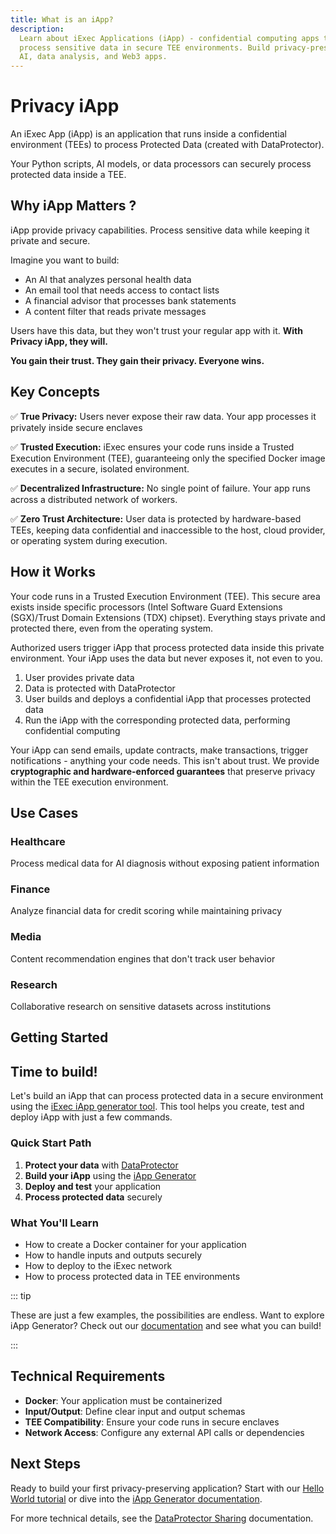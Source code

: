 ```yaml
---
title: What is an iApp?
description:
  Learn about iExec Applications (iApp) - confidential computing apps that
  process sensitive data in secure TEE environments. Build privacy-preserving
  AI, data analysis, and Web3 apps.
---
```


<script setup>
import Banner from '../../components/Banner.vue'
import CardWithBorder from '@/components/CardWithBorder.vue';
import CardGrid from '@/components/CardGrid.vue';
import CardWithoutBorder from '@/components/CardWithoutBorder.vue';
</script>

# Privacy iApp

An iExec App (iApp) is an application that runs inside a confidential
environment (TEEs) to process Protected Data (created with DataProtector).

Your Python scripts, AI models, or data processors can securely process
protected data inside a TEE.

## Why iApp Matters ?

iApp provide privacy capabilities. Process sensitive data while keeping it
private and secure.

Imagine you want to build:

<CardWithoutBorder>

- An AI that analyzes personal health data
- An email tool that needs access to contact lists
- A financial advisor that processes bank statements
- A content filter that reads private messages

</CardWithoutBorder>

Users have this data, but they won't trust your regular app with it. **With
Privacy iApp, they will.**

**You gain their trust. They gain their privacy. Everyone wins.**

## Key Concepts

<CardWithBorder>
  
  ✅ **True Privacy:** Users never expose their raw data. Your app processes it privately inside secure enclaves

✅ **Trusted Execution:** iExec ensures your code runs inside a Trusted
Execution Environment (TEE), guaranteeing only the specified Docker image
executes in a secure, isolated environment.

✅ **Decentralized Infrastructure:** No single point of failure. Your app runs
across a distributed network of workers.

✅ **Zero Trust Architecture:** User data is protected by hardware-based TEEs,
keeping data confidential and inaccessible to the host, cloud provider, or
operating system during execution.

</CardWithBorder>

## How it Works

Your code runs in a Trusted Execution Environment (TEE). This secure area exists
inside specific processors (Intel Software Guard Extensions (SGX)/Trust Domain
Extensions (TDX) chipset). Everything stays private and protected there, even
from the operating system.

Authorized users trigger iApp that process protected data inside this private
environment. Your iApp uses the data but never exposes it, not even to you.

<CardWithBorder>

1. User provides private data
2. Data is protected with DataProtector
3. User builds and deploys a confidential iApp that processes protected data
4. Run the iApp with the corresponding protected data, performing confidential
   computing

</CardWithBorder>

Your iApp can send emails, update contracts, make transactions, trigger
notifications - anything your code needs. This isn't about trust. We provide
**cryptographic and hardware-enforced guarantees** that preserve privacy within
the TEE execution environment.

## Use Cases

<CardGrid>
  <CardWithoutBorder>
  
   ### Healthcare

Process medical data for AI diagnosis without exposing patient information

  </CardWithoutBorder>

  <CardWithoutBorder>

### Finance

Analyze financial data for credit scoring while maintaining privacy

  </CardWithoutBorder>

  <CardWithoutBorder>

### Media

Content recommendation engines that don't track user behavior
</CardWithoutBorder>

  <CardWithoutBorder>

### Research

Collaborative research on sensitive datasets across institutions
</CardWithoutBorder>

</CardGrid>

## Getting Started

<Banner>

## Time to build!

Let's build an iApp that can process protected data in a secure environment
using the [iExec iApp generator tool](/references/iapp-generator). This tool
helps you create, test and deploy iApp with just a few commands.

</Banner>

### Quick Start Path

1. **Protect your data** with [DataProtector](/references/dataProtector)
2. **Build your iApp** using the [iApp Generator](/references/iapp-generator)
3. **Deploy and test** your application
4. **Process protected data** securely

### What You'll Learn

- How to create a Docker container for your application
- How to handle inputs and outputs securely
- How to deploy to the iExec network
- How to process protected data in TEE environments

::: tip

These are just a few examples, the possibilities are endless. Want to explore
iApp Generator? Check out our [documentation](/references/iapp-generator) and
see what you can build!

:::

## Technical Requirements

- **Docker**: Your application must be containerized
- **Input/Output**: Define clear input and output schemas
- **TEE Compatibility**: Ensure your code runs in secure enclaves
- **Network Access**: Configure any external API calls or dependencies

## Next Steps

Ready to build your first privacy-preserving application? Start with our
[Hello World tutorial](/get-started/helloWorld) or dive into the
[iApp Generator documentation](/references/iapp-generator).

For more technical details, see the
[DataProtector Sharing](/references/dataProtector/dataProtectorSharing)
documentation.
